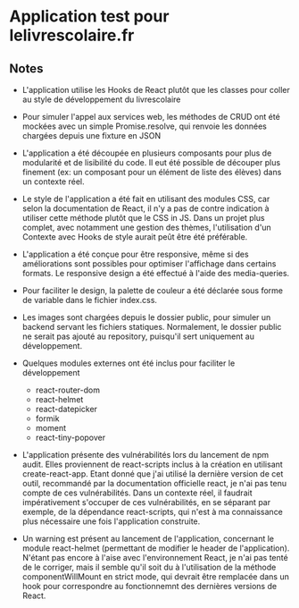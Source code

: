 # Application test pour lelivrescolaire.fr

## Notes

* L'application utilise les Hooks de React plutôt que les classes pour coller au style de développement du livrescolaire

* Pour simuler l'appel aux services web, les méthodes de CRUD ont été mockées avec un simple Promise.resolve, qui renvoie les données chargées depuis une fixture en JSON

* L'application a été découpée en plusieurs composants pour plus de modularité et de lisibilité du code. Il eut été possible de découper plus finement (ex: un composant pour un élément de liste des élèves) dans un contexte réel.

* Le style de l'application a été fait en utilisant des modules CSS, car selon la documentation de React, il n'y a pas de contre indication à utiliser cette méthode plutôt que le CSS in JS. Dans un projet plus complet, avec notamment une gestion des thèmes, l'utilisation d'un Contexte avec Hooks de style aurait peût être été préférable.

* L'application a été conçue pour être responsive, même si des améliorations sont possibles pour optimiser l'affichage dans certains formats. Le responsive design a été effectué à l'aide des media-queries.

* Pour faciliter le design, la palette de couleur a été déclarée sous forme de variable dans le fichier index.css.

* Les images sont chargées depuis le dossier public, pour simuler un backend servant les fichiers statiques. Normalement, le dossier public ne serait pas ajouté au repository, puisqu'il sert uniquement au développement.

* Quelques modules externes ont été inclus pour faciliter le développement 

    * react-router-dom
    * react-helmet
    * react-datepicker
    * formik
    * moment
    * react-tiny-popover

* L'application présente des vulnérabilités lors du lancement de npm audit. Elles proviennent de react-scripts inclus à la création en utilisant create-react-app. Etant donné que j'ai utilisé la dernière version de cet outil, recommandé par la documentation officielle react, je n'ai pas tenu compte de ces vulnérabilités. Dans un contexte réel, il faudrait impérativement s'occuper de ces vulnérabilités, en se séparant par exemple, de la dépendance react-scripts, qui n'est à ma connaissance plus nécessaire une fois l'application construite. 

* Un warning est présent au lancement de l'application, concernant le module react-helmet (permettant de modifier le header de l'application). N'étant pas encore à l'aise avec l'environnement React, je n'ai pas tenté de le corriger, mais il semble qu'il soit du à l'utilisation de la méthode componentWillMount en strict mode, qui devrait être remplacée dans un hook pour correspondre au fonctionnemnt des dernières versions de React.

